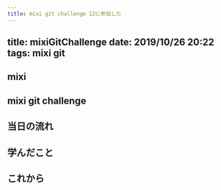```yaml
---
title: mixi git challenge 12に参加した
---
```

title: mixiGitChallenge
date: 2019/10/26 20:22
tags: mixi git
---

## mixi

## mixi git challenge

## 当日の流れ

## 学んだこと

## これから
